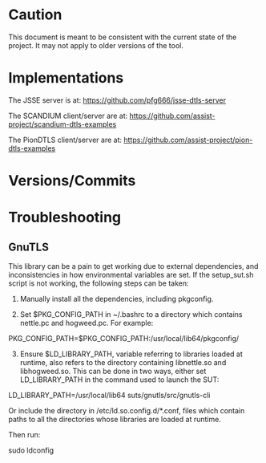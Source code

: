 # Caution
This document is meant to be consistent with the current state of the project.
It may not apply to older versions of the tool.

# Implementations
The JSSE server is at:
https://github.com/pfg666/jsse-dtls-server

The SCANDIUM client/server are at:
https://github.com/assist-project/scandium-dtls-examples

The PionDTLS client/server are at:
https://github.com/assist-project/pion-dtls-examples

# Versions/Commits


# Troubleshooting

## GnuTLS
This library can be a pain to get working due to external dependencies, and inconsistencies in how environmental variables are set.
If the setup_sut.sh script is not working, the following steps can be taken:

1. Manually install all the dependencies, including pkgconfig.


2. Set $PKG_CONFIG_PATH in ~/.bashrc to a directory which contains nettle.pc and hogweed.pc. For example:

PKG_CONFIG_PATH=$PKG_CONFIG_PATH:/usr/local/lib64/pkgconfig/

3. Ensure $LD_LIBRARY_PATH, variable referring to libraries loaded at runtime, also refers to the directory containing libnettle.so and libhogweed.so. 
This can be done in two ways, either set LD_LIBRARY_PATH in the command used to launch the SUT:

LD_LIBRARY_PATH=/usr/local/lib64 suts/gnutls/src/gnutls-cli

Or include the directory in /etc/ld.so.config.d/*.conf, files which contain paths to all the directories whose libraries are loaded at runtime.

Then run:

sudo ldconfig



